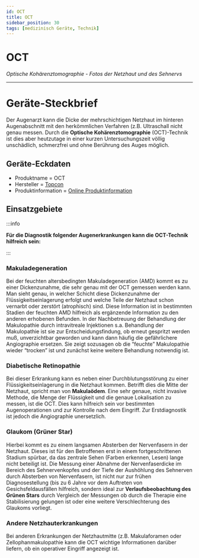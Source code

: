 ```yaml
---
id: OCT
title: OCT 
sidebar_position: 30
tags: [medizinisch Geräte, Technik]
---
```


# OCT

*Optische Kohärenztomographie - Fotos der Netzhaut und des Sehnervs*

------

# Geräte-Steckbrief

Der Augenarzt kann die Dicke der mehrschichtigen Netzhaut im hinteren Augenabschnitt mit den herkömmlichen Verfahren (z.B. Ultraschall nicht genau messen. Durch die **Optische Kohärenztomographie** (OCT)-Technik ist dies aber heutzutage in einer kurzen Untersuchungszeit völlig unschädlich, schmerzfrei und ohne Berührung des Auges möglich. 



## Geräte-Eckdaten

-  Produktname = OCT 
-  Hersteller = [Topcon](https://global.topcon.com/) 
-  Produktinformation = [Online Produktinformation](https://www.qnap.com/de-de/product/tvs-1282t3) 



## Einsatzgebiete

:::info

**Für die Diagnostik folgender Augenerkrankungen kann die OCT-Technik hilfreich sein:**

:::

### Makuladegeneration

Bei der feuchten altersbedingten Makuladegeneration (AMD) kommt es zu einer Dickenzunahme, die sehr genau mit der OCT gemessen werden kann. Man sieht genau, in welcher Schicht diese Dickenzunahme der Flüssigkeitseinlagerung erfolgt und welche Teile der Netzhaut schon vernarbt oder zerstört (atrophisch) sind. Diese  Information ist in bestimmten Stadien der feuchten AMD hilfreich als ergänzende Information zu den anderen erhobenen Befunden. In der Nachbetreuung der Behandlung der Makulopathie durch intravitreale Injektionen s.a. Behandlung der Makulopathie ist sie zur Entscheidungsfindung, ob erneut gespritzt werden muß, unverzichtbar geworden und kann dann häufig die gefährlichere Angiographie ersetzen. Sie zeigt sozusagen ob die “feuchte” Makulopathie wieder  “trocken” ist und zunächst keine weitere Behandlung notwendig ist.



### Diabetische Retinopathie

Bei dieser Erkrankung kann es neben einer Durchblutungsstörung zu einer Flüssigkeitseinlagerung in die Netzhaut kommen. Betrifft dies die Mitte der Netzhaut, spricht man von **Makulaödem**. Eine sehr genaue, nicht invasive Methode, die Menge der Flüssigkeit und die genaue Lokalisation zu messen, ist die OCT. Dies kann hilfreich sein vor bestimmten Augenoperationen und zur Kontrolle nach dem Eingriff. Zur Erstdiagnostik ist jedoch die Angiographie unersetzlich.



### Glaukom (Grüner Star)

Hierbei kommt es zu einem langsamen Absterben der Nervenfasern in der Netzhaut. Dieses ist für den Betroffenen erst in einem  fortgeschrittenen Stadium spürbar, da das zentrale Sehen (Farben erkennen, Lesen) lange nicht beteiligt ist. Die Messung einer Abnahme  der Nervenfaserdicke im Bereich des Sehnervenkopfes und der Tiefe der Aushöhlung des Sehnerven durch Absterben von Nervenfasern, ist nicht nur zur frühen Diagnosestellung (bis zu 6  Jahre vor dem Auftreten von Gesichsfeldausfällen hilfreich, sondern ideal zur **Verlaufsbeobachtung des Grünen Stars** durch Vergleich der Messungen ob durch die Therapie eine Stabilisierung gelungen ist oder eine weitere Verschlechterung des Glaukoms vorliegt. 



### Andere Netzhauterkrankungen

Bei anderen Erkrankungen der Netzhautmitte (z.B. Makulaforamen oder Zellophanmakulopathie kann die OCT wichtige Informationen darüber liefern, ob ein operativer Eingriff angezeigt ist.

